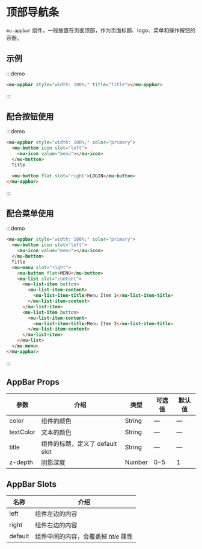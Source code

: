 # 顶部导航条

`mu-appbar` 组件，一般放置在页面顶部，作为页面标题、logo、菜单和操作按钮的容器。

## 示例

:::demo
```html
<mu-appbar style="width: 100%;" title="Title"></mu-appbar>
```
:::

## 配合按钮使用

:::demo
```html
<mu-appbar style="width: 100%;" color="primary">
  <mu-button icon slot="left">
    <mu-icon value="menu"></mu-icon>
  </mu-button>
  Title

  <mu-button flat slot="right">LOGIN</mu-button>
</mu-appbar>
```
:::


## 配合菜单使用

:::demo
```html
<mu-appbar style="width: 100%;" color="primary">
  <mu-button icon slot="left">
    <mu-icon value="menu"></mu-icon>
  </mu-button>
  Title
  <mu-menu slot="right">
    <mu-button flat>MENU</mu-button>
    <mu-list slot="content">
      <mu-list-item button>
        <mu-list-item-content>
          <mu-list-item-title>Menu Item 1</mu-list-item-title>
        </mu-list-item-content>
      </mu-list-item>
      <mu-list-item button>
        <mu-list-item-content>
          <mu-list-item-title>Menu Item 2</mu-list-item-title>
        </mu-list-item-content>
      </mu-list-item>
    </mu-list>
  </mu-menu>
</mu-appbar>
```
:::

## AppBar Props

| 参数 | 介绍 | 类型 | 可选值 | 默认值 |
|------|------|------|------|------|
| color | 组件的颜色 | String | — | — |
| textColor | 文本的颜色 | String | — | — |
| title | 组件的标题，定义了 default slot | String | — | — |
| z-depth | 阴影深度 | Number | 0-5 | 1 |

## AppBar Slots

| 名称 | 介绍 |
|------|------|
| left | 组件左边的内容 |
| right | 组件右边的内容 |
| default | 组件中间的内容，会覆盖掉 *title* 属性 |

